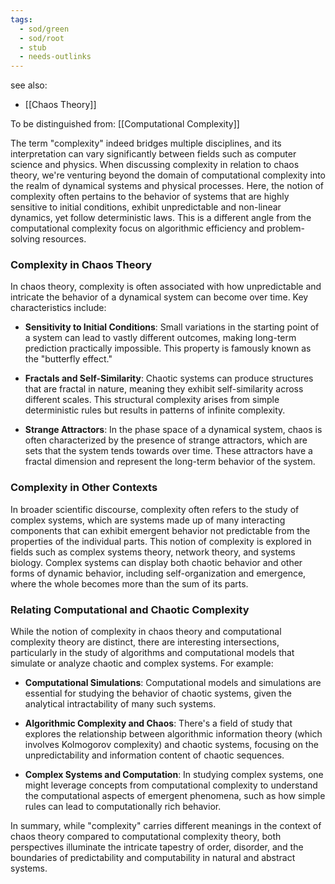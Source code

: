 ```yaml
---
tags:
  - sod/green
  - sod/root
  - stub
  - needs-outlinks
---
```


see also:
- [[Chaos Theory]]

To be distinguished from: [[Computational Complexity]]

The term "complexity" indeed bridges multiple disciplines, and its interpretation can vary significantly between fields such as computer science and physics. When discussing complexity in relation to chaos theory, we're venturing beyond the domain of computational complexity into the realm of dynamical systems and physical processes. Here, the notion of complexity often pertains to the behavior of systems that are highly sensitive to initial conditions, exhibit unpredictable and non-linear dynamics, yet follow deterministic laws. This is a different angle from the computational complexity focus on algorithmic efficiency and problem-solving resources.

### Complexity in Chaos Theory

In chaos theory, complexity is often associated with how unpredictable and intricate the behavior of a dynamical system can become over time. Key characteristics include:

- **Sensitivity to Initial Conditions**: Small variations in the starting point of a system can lead to vastly different outcomes, making long-term prediction practically impossible. This property is famously known as the "butterfly effect."

- **Fractals and Self-Similarity**: Chaotic systems can produce structures that are fractal in nature, meaning they exhibit self-similarity across different scales. This structural complexity arises from simple deterministic rules but results in patterns of infinite complexity.

- **Strange Attractors**: In the phase space of a dynamical system, chaos is often characterized by the presence of strange attractors, which are sets that the system tends towards over time. These attractors have a fractal dimension and represent the long-term behavior of the system.

### Complexity in Other Contexts

In broader scientific discourse, complexity often refers to the study of complex systems, which are systems made up of many interacting components that can exhibit emergent behavior not predictable from the properties of the individual parts. This notion of complexity is explored in fields such as complex systems theory, network theory, and systems biology. Complex systems can display both chaotic behavior and other forms of dynamic behavior, including self-organization and emergence, where the whole becomes more than the sum of its parts.

### Relating Computational and Chaotic Complexity

While the notion of complexity in chaos theory and computational complexity theory are distinct, there are interesting intersections, particularly in the study of algorithms and computational models that simulate or analyze chaotic and complex systems. For example:

- **Computational Simulations**: Computational models and simulations are essential for studying the behavior of chaotic systems, given the analytical intractability of many such systems.

- **Algorithmic Complexity and Chaos**: There's a field of study that explores the relationship between algorithmic information theory (which involves Kolmogorov complexity) and chaotic systems, focusing on the unpredictability and information content of chaotic sequences.

- **Complex Systems and Computation**: In studying complex systems, one might leverage concepts from computational complexity to understand the computational aspects of emergent phenomena, such as how simple rules can lead to computationally rich behavior.

In summary, while "complexity" carries different meanings in the context of chaos theory compared to computational complexity theory, both perspectives illuminate the intricate tapestry of order, disorder, and the boundaries of predictability and computability in natural and abstract systems.